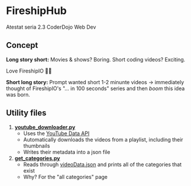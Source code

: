 # FireshipHub

Atestat seria 2.3 CoderDojo Web Dev
## Concept
**Long story short:** Movies & shows? Boring. Short coding videos? Exciting.

Love FireshipIO 💖😍

**Short long story:** Prompt wanted short 1-2 minunte videos -> immediately thought of FireshipIO's "... in 100 seconds" series and then *boom* this idea was born.

## Utility files
1. [**youtube_downloader.py**](youtube_downloader.py)
    - Uses the [YouTube Data API](https://developers.google.com/youtube/v3)
    - Automatically downloads the videos from a playlist, including their thumbnails
    - Writes their metadata into a json file
2. [**get_categories.py**](get_categories.py)
   - Reads through [videoData.json](src/videoData.json) and prints all of the categories that exist
   - Why? For the "all categories" page
